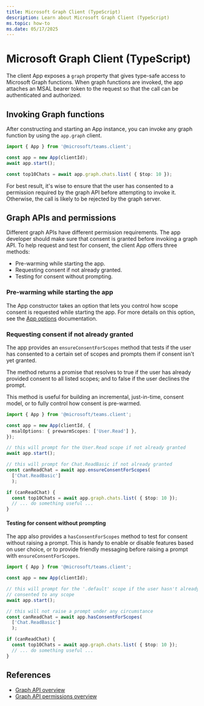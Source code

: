 ```yaml
---
title: Microsoft Graph Client (TypeScript)
description: Learn about Microsoft Graph Client (TypeScript)
ms.topic: how-to
ms.date: 05/17/2025
---
```


# Microsoft Graph Client (TypeScript)

The client App exposes a `graph` property that gives type-safe access to  Microsoft Graph functions. When graph functions are invoked, the app attaches an MSAL bearer token to the request so that the call can be authenticated and authorized. 

## Invoking Graph functions
After constructing and starting an App instance, you can invoke any graph function by using the `app.graph` client.


```typescript
import { App } from '@microsoft/teams.client';

const app = new App(clientId);
await app.start();

const top10Chats = await app.graph.chats.list( { $top: 10 });
```


For best result, it's wise to ensure that the user has consented to a permission required by the graph API before attempting to invoke it. Otherwise, the call is likely to be rejected by the graph server.

## Graph APIs and permissions
Different graph APIs have different permission requirements. The app developer should make sure that consent is granted before invoking a graph API. To help request and test for consent, the client App offers three methods:
 - Pre-warming while starting the app.
 - Requesting consent if not already granted.
 - Testing for consent without prompting.

### Pre-warming while starting the app
The App constructor takes an option that lets you control how scope consent is requested while starting the app. For more details on this option, see the [App options](./app-options.md) documentation.

### Requesting consent if not already granted
The app provides an `ensureConsentForScopes` method that tests if the user has consented to a certain set of scopes and prompts them if consent isn't yet granted. 

The method returns a promise that resolves to true if the user has already provided consent to all listed scopes; and to false if the user declines the prompt.

This method is useful for building an incremental, just-in-time, consent model, or to fully control how consent is pre-warmed.


```typescript
import { App } from '@microsoft/teams.client';

const app = new App(clientId, {
  msalOptions: { prewarmScopes: ['User.Read'] },
});

// this will prompt for the User.Read scope if not already granted
await app.start();

// this will prompt for Chat.ReadBasic if not already granted
const canReadChat = await app.ensureConsentForScopes(
  ['Chat.ReadBasic']
  );

if (canReadChat) {
  const top10Chats = await app.graph.chats.list( { $top: 10 });
  // ... do something useful ...
}
```


#### Testing for consent without prompting
The app also provides a `hasConsentForScopes` method to test for consent without raising a prompt. This is handy to enable or disable features based on user choice, or to provide friendly messaging before raising a prompt with `ensureConsentForScopes`.



```typescript
import { App } from '@microsoft/teams.client';

const app = new App(clientId);

// this will prompt for the '.default' scope if the user hasn't already
// consented to any scope
await app.start();

// this will not raise a prompt under any circumstance
const canReadChat = await app.hasConsentForScopes(
  ['Chat.ReadBasic']
  );

if (canReadChat) {
  const top10Chats = await app.graph.chats.list( { $top: 10 });
  // ... do something useful ...
}
```



## References
 - [Graph API overview](https://learn.microsoft.com/en-us/graph/api/overview)
 - [Graph API permissions overview](https://learn.microsoft.com/en-us/graph/permissions-reference)
